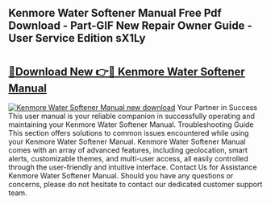 ## Kenmore Water Softener Manual Free Pdf Download - Part-GIF New Repair Owner Guide - User Service Edition sX1Ly

# <h2><a href="http://bc39561.oget.top/?id=Kenmore+Water+Softener+Manual">🔗Download New 👉🔴 Kenmore Water Softener Manual</a></h2>

[![Kenmore Water Softener Manual new download](https://i.imgur.com/5g1atiW.png)](http://bc39561.oget.top/?id=Kenmore+Water+Softener+Manual)
Your Partner in Success This user manual is your reliable companion in successfully operating and maintaining your Kenmore Water Softener Manual. Troubleshooting Guide This section offers solutions to common issues encountered while using your Kenmore Water Softener Manual. Kenmore Water Softener Manual comes with an array of advanced features, including geolocation, smart alerts, customizable themes, and multi-user access, all easily controlled through the user-friendly and intuitive interface. Contact Us for Assistance Kenmore Water Softener Manual. Should you have any questions or concerns, please do not hesitate to contact our dedicated customer support team.
